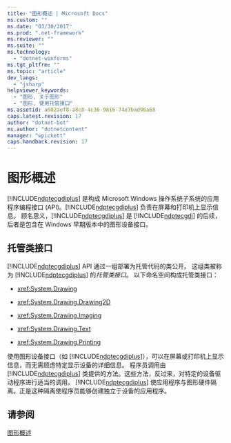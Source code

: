 ```yaml
---
title: "图形概述 | Microsoft Docs"
ms.custom: ""
ms.date: "03/30/2017"
ms.prod: ".net-framework"
ms.reviewer: ""
ms.suite: ""
ms.technology: 
  - "dotnet-winforms"
ms.tgt_pltfrm: ""
ms.topic: "article"
dev_langs: 
  - "jsharp"
helpviewer_keywords: 
  - "图形, 关于图形"
  - "图形, 使用托管接口"
ms.assetid: a602aef8-a8c8-4c36-9816-74e7bad96a68
caps.latest.revision: 17
author: "dotnet-bot"
ms.author: "dotnetcontent"
manager: "wpickett"
caps.handback.revision: 17
---
```

# 图形概述
[!INCLUDE[ndptecgdiplus](../../../../includes/ndptecgdiplus-md.md)] 是构成 Microsoft Windows 操作系统子系统的应用程序编程接口 \(API\)。[!INCLUDE[ndptecgdiplus](../../../../includes/ndptecgdiplus-md.md)] 负责在屏幕和打印机上显示信息。  顾名思义，[!INCLUDE[ndptecgdiplus](../../../../includes/ndptecgdiplus-md.md)] 是 [!INCLUDE[ndptecgdi](../../../../includes/ndptecgdi-md.md)] 的后续，后者是包含在 Windows 早期版本中的图形设备接口。  
  
## 托管类接口  
 [!INCLUDE[ndptecgdiplus](../../../../includes/ndptecgdiplus-md.md)] API 通过一组部署为托管代码的类公开。  这组类被称为 [!INCLUDE[ndptecgdiplus](../../../../includes/ndptecgdiplus-md.md)] 的*托管类接口*。  以下命名空间构成托管类接口：  
  
-   <xref:System.Drawing>  
  
-   <xref:System.Drawing.Drawing2D>  
  
-   <xref:System.Drawing.Imaging>  
  
-   <xref:System.Drawing.Text>  
  
-   <xref:System.Drawing.Printing>  
  
 使用图形设备接口（如 [!INCLUDE[ndptecgdiplus](../../../../includes/ndptecgdiplus-md.md)]），可以在屏幕或打印机上显示信息，而无需顾虑特定显示设备的详细信息。  程序员调用由 [!INCLUDE[ndptecgdiplus](../../../../includes/ndptecgdiplus-md.md)] 类提供的方法。这些方法，反过来，对特定的设备驱动程序进行适当的调用。  [!INCLUDE[ndptecgdiplus](../../../../includes/ndptecgdiplus-md.md)] 使应用程序与图形硬件隔离。正是这种隔离使程序员能够创建独立于设备的应用程序。  
  
## 请参阅  
 [图形概述](../../../../docs/framework/winforms/advanced/graphics-overview-windows-forms.md)